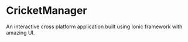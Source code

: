 # CricketManager
An interactive cross platform application built using Ionic framework with amazing UI.
